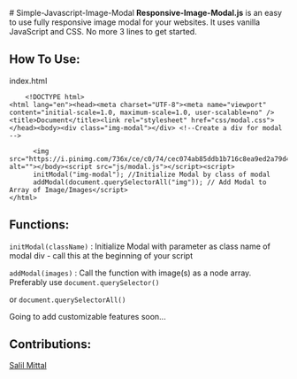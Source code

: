 \# Simple-Javascript-Image-Modal **Responsive-Image-Modal.js** is an
easy to use fully responsive image modal for your websites. It uses
vanilla JavaScript and CSS. No more 3 lines to get started.

How To Use:
-----------

index.html

        
        <!DOCTYPE html>
    <html lang="en"><head><meta charset="UTF-8"><meta name="viewport" content="initial-scale=1.0, maximum-scale=1.0, user-scalable=no" /><title>Document</title><link rel="stylesheet" href="css/modal.css"></head><body><div class="img-modal"></div> <!--Create a div for modal -->

          <img src="https://i.pinimg.com/736x/ce/c0/74/cec074ab85ddb1b716c8ea9ed2a79d4f.jpg" alt=""></body><script src="js/modal.js"></script><script>
          initModal("img-modal"); //Initialize Modal by class of modal
          addModal(document.querySelectorAll("img")); // Add Modal to Array of Image/Images</script>
    </html>

Functions:
----------

`initModal(className)` : Initialize Modal with parameter as class name
of modal div - call this at the beginning of your script

`addModal(images)` : Call the function with image(s) as a node array.
Preferably use `document.querySelector()`

or `document.querySelectorAll()`

Going to add customizable features soon...

Contributions:
--------------

[Salil Mittal](https://github.com/SalilMittal)
